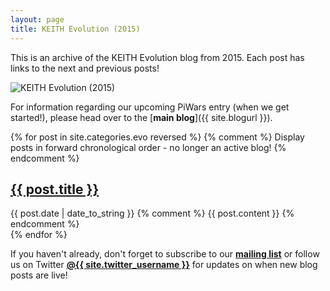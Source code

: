 ```yaml
---
layout: page
title: KEITH Evolution (2015)
---
```


This is an archive of the KEITH Evolution blog from 2015. Each post has links to the next and previous posts!

![KEITH Evolution (2015)](http://keiththerobot.uk/images/Evo-winner.png "KEITH Evolution (2015)")

For information regarding our upcoming PiWars entry (when we get started!), please head over to the [<b>main blog</b>]({{ site.blogurl }}).

<div class="posts">
   {% for post in site.categories.evo reversed %} {% comment %} Display posts in forward chronological order - no longer an active blog! {% endcomment %}
     <div>
        <h2 class="post-title">
           <a href="{{ post.url }}">
              {{ post.title }}
           </a>
        </h2>
        <span class="post-date">{{ post.date | date_to_string }}</span>
        {% comment %} {{ post.content }} {% endcomment %}
      </div>
   {% endfor %}

<p>If you haven't already, don't forget to subscribe to our <a href="http://eepurl.com/bwu2Cj"><b>mailing list</b></a> or follow us on Twitter <a href="http://www.twitter.com/{{ site.twitter_username }}"><b>@{{ site.twitter_username }}</b></a> for updates on when new blog posts are live!</p>
</div>
